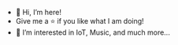 - 👋 Hi, I’m here!
- Give me a ⭐️ if you like what I am doing!
- 👀 I’m interested in IoT, Music, and much more...

<!---
mdaskalov/mdaskalov is a ✨ special ✨ repository because its `README.md` (this file) appears on your GitHub profile.
You can click the Preview link to take a look at your changes.
--->
